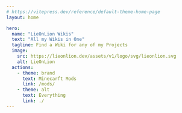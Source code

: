 ```yaml
---
# https://vitepress.dev/reference/default-theme-home-page
layout: home

hero:
  name: "LieOnLion Wikis"
  text: "All my Wikis in One"
  tagline: Find a Wiki for any of my Projects
  image:
    src: https://lieonlion.dev/assets/v1/logo/svg/lieonlion.svg
    alt: LieOnLion
  actions:
    - theme: brand
      text: Minecarft Mods
      link: /mods/
    - theme: alt
      text: Everything
      link: ./
---
```

